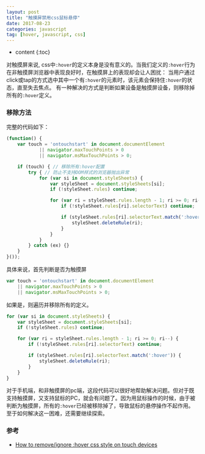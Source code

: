```yaml
---
layout: post
title: "触摸屏禁用css鼠标悬停"
date: 2017-08-23
categories: javascript
tag: [hover, javascript, css]
---
```

* content
{:toc}

对触摸屏来说, css中``:hover``的定义本身是没有意义的。当我们定义的```:hover```行为在非触摸屏浏览器中表现良好时，在触摸屏上的表现却会让人困扰：
当用户通过click或tap的方式选中其中一个有```:hover```的元素时，该元素会保持住```:hover```的状态，直至失去焦点。
有一种解决的方式是判断如果设备是触摸屏设备，则移除掉所有的```:hover```定义。


### 移除方法

完整的代码如下：
```js
(function() {
    var touch = 'ontouchstart' in document.documentElement
            || navigator.maxTouchPoints > 0
            || navigator.msMaxTouchPoints > 0;

    if (touch) { // 移除所有:hover配置
        try { // 防止不支持DOM样式的浏览器抛出异常
            for (var si in document.styleSheets) {
                var styleSheet = document.styleSheets[si];
                if (!styleSheet.rules) continue;

                for (var ri = styleSheet.rules.length - 1; ri >= 0; ri--) {
                    if (!styleSheet.rules[ri].selectorText) continue;

                    if (styleSheet.rules[ri].selectorText.match(':hover')) {
                        styleSheet.deleteRule(ri);
                    }
                }
            }
        } catch (ex) {}
    }
}());
```
具体来说，首先判断是否为触摸屏
```js
var touch = 'ontouchstart' in document.documentElement
    || navigator.maxTouchPoints > 0
    || navigator.msMaxTouchPoints > 0;
```

如果是，则遍历并移除所有的定义。
```js
for (var si in document.styleSheets) {
    var styleSheet = document.styleSheets[si];
    if (!styleSheet.rules) continue;

    for (var ri = styleSheet.rules.length - 1; ri >= 0; ri--) {
        if (!styleSheet.rules[ri].selectorText) continue;

        if (styleSheet.rules[ri].selectorText.match(':hover')) {
            styleSheet.deleteRule(ri);
        }
    }
}
```
对于手机端，和非触摸屏的pc端，这段代码可以很好地帮助解决问题。但对于既支持触摸屏，又支持鼠标的PC，就会有问题了。因为用鼠标操作的时候，由于被判断为触摸屏，所有的```:hover```已经被移除掉了，导致鼠标的悬停操作不起作用。
至于如何解决这一困难，还需要继续探索。

### 参考
- [How to remove/ignore :hover css style on touch devices](https://stackoverflow.com/a/30303898)
